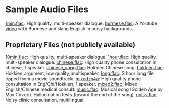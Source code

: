 # Sample Audio Files

[1min.flac](./1min.flac): High quality, multi-speaker dialogue.
[burmese.flac](./burmese.flac): A Youtube [video][scdf-video] with Burmese and slang English in noisy backgrounds.

## Proprietary Files (not publicly available)

[10min.flac](./10min.flac): High quality, multi-speaker dialogue.
[1hour.flac](./1hour.flac): High quality, multi-speaker dialogue.
[chinese.flac](./chinese.flac): High quality phone consultation in chinese, 1 speaker.
[chinese_song.flac](./chinese_song.flac): Hokkien Chinese song.
[hokkien.flac](./hokkien.flac): Hokkien argument, low quality, multispeaker.
[long.flac](./long.flac): 3 hour long file, ripped from a movie soundtrack.
[mixed.m4a](./mixed.m4a): High quality phone consultation in Eng/Chi/Hokkien, 1 speaker.
[mixed2.flac](./mixed2.flac): Mixed English/Chinese medical consult.
[music.flac](./music.flac): Musical song (Golden Age by Max Coveri). Hallucination tests (toward the end of the song).
[noisy.flac](./noisy.flac): Noisy clinic consultation, multilingual.

[scdf-video]: https://www.youtube.com/watch?v=tVBFPE1ifLQ
